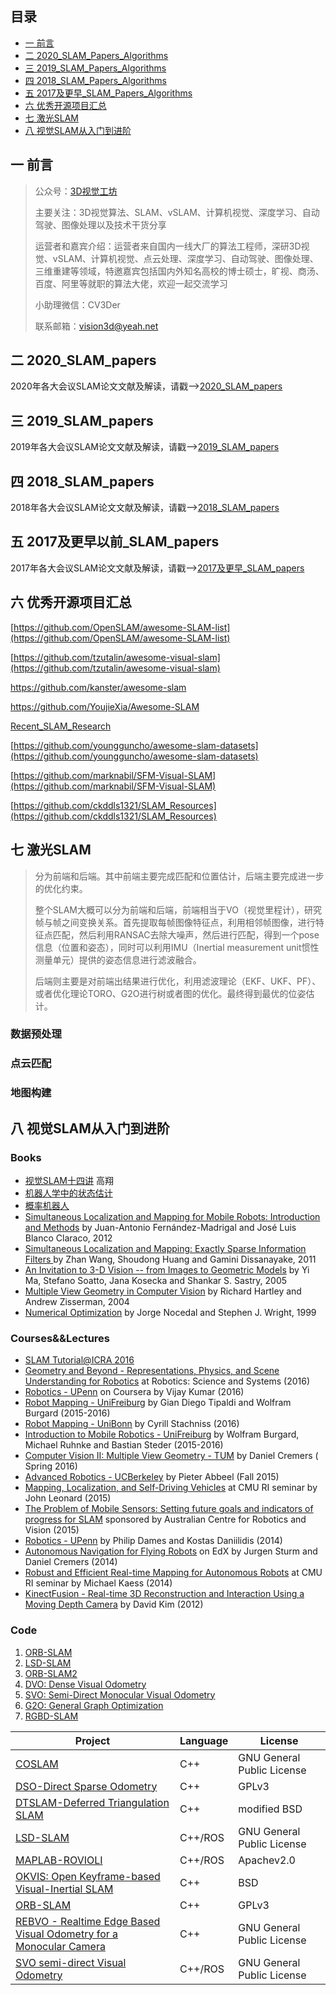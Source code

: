 ## 目录
<!-- MarkdownTOC depth=4 -->
- [一 前言](#前言)
- [二 2020_SLAM_Papers_Algorithms](#2020_SLAM)
- [三 2019_SLAM_Papers_Algorithms](#2019_SLAM)
- [四 2018_SLAM_Papers_Algorithms](#2018_SLAM)
- [五 2017及更早_SLAM_Papers_Algorithms](#2017及更早_SLAM)
- [六 优秀开源项目汇总](#优秀开源项目汇总)
- [七 激光SLAM](#激光SLAM)
- [八 视觉SLAM从入门到进阶](#视觉SLAM从入门到进阶)

## 一 前言

> 公众号：[3D视觉工坊](https://mp.weixin.qq.com/s?__biz=MzU1MjY4MTA1MQ==&mid=2247484684&idx=1&sn=e812540aee03a4fc54e44d5555ccb843&chksm=fbff2e38cc88a72e180f0f6b0f7b906dd616e7d71fffb9205d529f1238e8ef0f0c5554c27dd7&token=691734513&lang=zh_CN#rd)
>
> 主要关注：3D视觉算法、SLAM、vSLAM、计算机视觉、深度学习、自动驾驶、图像处理以及技术干货分享
>
> 运营者和嘉宾介绍：运营者来自国内一线大厂的算法工程师，深研3D视觉、vSLAM、计算机视觉、点云处理、深度学习、自动驾驶、图像处理、三维重建等领域，特邀嘉宾包括国内外知名高校的博士硕士，旷视、商汤、百度、阿里等就职的算法大佬，欢迎一起交流学习
>
> 小助理微信：CV3Der
>
> 联系邮箱：vision3d@yeah.net

<a name="2020_SLAM"></a>

## 二 2020_SLAM_papers

2020年各大会议SLAM论文文献及解读，请戳——>[2020_SLAM_papers](2020_SLAM_papers.md)



<a name="2019_SLAM"></a>

## 三 2019_SLAM_papers

2019年各大会议SLAM论文文献及解读，请戳——>[2019_SLAM_papers](2019_SLAM_papers.md)



<a name="2018_SLAM"></a>

## 四 2018_SLAM_papers

2018年各大会议SLAM论文文献及解读，请戳——>[2018_SLAM_papers](2018_SLAM_papers.md)



<a name="2017及更早_SLAM"></a>

## 五 2017及更早以前_SLAM_papers

2017年各大会议SLAM论文文献及解读，请戳——>[2017及更早_SLAM_papers](2017及更早_SLAM_Papers_Algorithms.md)



<a name="优秀开源项目汇总"></a>

## 六 优秀开源项目汇总

[https://github.com/OpenSLAM/awesome-SLAM-list](https://github.com/OpenSLAM/awesome-SLAM-list)

[https://github.com/tzutalin/awesome-visual-slam](https://github.com/tzutalin/awesome-visual-slam)

https://github.com/kanster/awesome-slam

https://github.com/YoujieXia/Awesome-SLAM

[Recent_SLAM_Research](https://github.com/YiChenCityU/Recent_SLAM_Research)

[https://github.com/youngguncho/awesome-slam-datasets](https://github.com/youngguncho/awesome-slam-datasets)

[https://github.com/marknabil/SFM-Visual-SLAM](https://github.com/marknabil/SFM-Visual-SLAM)

[https://github.com/ckddls1321/SLAM_Resources](https://github.com/ckddls1321/SLAM_Resources)



<a name="激光SLAM"></a>

## 七 激光SLAM

> 分为前端和后端。其中前端主要完成匹配和位置估计，后端主要完成进一步的优化约束。
>
> 整个SLAM大概可以分为前端和后端，前端相当于VO（视觉里程计），研究帧与帧之间变换关系。首先提取每帧图像特征点，利用相邻帧图像，进行特征点匹配，然后利用RANSAC去除大噪声，然后进行匹配，得到一个pose信息（位置和姿态），同时可以利用IMU（Inertial measurement unit惯性测量单元）提供的姿态信息进行滤波融合。
>
> 后端则主要是对前端出结果进行优化，利用滤波理论（EKF、UKF、PF）、或者优化理论TORO、G2O进行树或者图的优化。最终得到最优的位姿估计。

### 数据预处理

### 点云匹配

### 地图构建



<a name="视觉SLAM从入门到进阶"></a>

## 八 视觉SLAM从入门到进阶

### Books

- [视觉SLAM十四讲]() 高翔
- [机器人学中的状态估计]()
- [概率机器人]()
- [Simultaneous Localization and Mapping for Mobile Robots: Introduction and Methods](http://www.igi-global.com/book/simultaneous-localization-mapping-mobile-robots/66380) by Juan-Antonio Fernández-Madrigal and José Luis Blanco Claraco, 2012
- [Simultaneous Localization and Mapping: Exactly Sparse Information Filters ](http://www.worldscientific.com/worldscibooks/10.1142/8145/)by Zhan Wang, Shoudong Huang and Gamini Dissanayake, 2011
- [An Invitation to 3-D Vision -- from Images to Geometric Models](http://vision.ucla.edu/MASKS/) by Yi Ma, Stefano Soatto, Jana Kosecka and Shankar S. Sastry, 2005
- [Multiple View Geometry in Computer Vision](http://www.robots.ox.ac.uk/~vgg/hzbook/) by Richard Hartley and Andrew Zisserman, 2004
- [Numerical Optimization](http://home.agh.edu.pl/~pba/pdfdoc/Numerical_Optimization.pdf) by Jorge Nocedal and Stephen J. Wright, 1999

### Courses&&Lectures

- [SLAM Tutorial@ICRA 2016](http://www.dis.uniroma1.it/~labrococo/tutorial_icra_2016/)
- [Geometry and Beyond - Representations, Physics, and Scene Understanding for Robotics](http://rss16-representations.mit.edu/) at Robotics: Science and Systems (2016)
- [Robotics - UPenn](https://www.coursera.org/specializations/robotics) on Coursera by Vijay Kumar (2016)
- [Robot Mapping - UniFreiburg](http://ais.informatik.uni-freiburg.de/teaching/ws15/mapping/) by Gian Diego Tipaldi and Wolfram Burgard (2015-2016)
- [Robot Mapping - UniBonn](http://www.ipb.uni-bonn.de/robot-mapping/) by Cyrill Stachniss (2016)
- [Introduction to Mobile Robotics - UniFreiburg](http://ais.informatik.uni-freiburg.de/teaching/ss16/robotics/) by Wolfram Burgard, Michael Ruhnke and Bastian Steder (2015-2016)
- [Computer Vision II: Multiple View Geometry - TUM](http://vision.in.tum.de/teaching/ss2016/mvg2016) by Daniel Cremers ( Spring 2016)
- [Advanced Robotics - UCBerkeley](http://www.cs.berkeley.edu/~pabbeel/) by Pieter Abbeel (Fall 2015)
- [Mapping, Localization, and Self-Driving Vehicles](https://www.youtube.com/watch?v=x5CZmlaMNCs) at CMU RI seminar by John Leonard (2015)
- [The Problem of Mobile Sensors: Setting future goals and indicators of progress for SLAM](http://ylatif.github.io/movingsensors/) sponsored by Australian Centre for Robotics and Vision (2015)
- [Robotics - UPenn](https://alliance.seas.upenn.edu/~meam620/wiki/index.php?n=Main.HomePage) by Philip Dames and Kostas Daniilidis (2014)
- [Autonomous Navigation for Flying Robots](http://vision.in.tum.de/teaching/ss2014/autonavx) on EdX by Jurgen Sturm and Daniel Cremers (2014)
- [Robust and Efficient Real-time Mapping for Autonomous Robots](https://www.youtube.com/watch?v=_W3Ua1Yg2fk) at CMU RI seminar by Michael Kaess (2014)
- [KinectFusion - Real-time 3D Reconstruction and Interaction Using a Moving Depth Camera](https://www.youtube.com/watch?v=bRgEdqDiOuQ) by David Kim (2012)

### Code

1. [ORB-SLAM](https://github.com/raulmur/ORB_SLAM)
2. [LSD-SLAM](https://github.com/tum-vision/lsd_slam)
3. [ORB-SLAM2](https://github.com/raulmur/ORB_SLAM2)
4. [DVO: Dense Visual Odometry](https://github.com/tum-vision/dvo_slam)
5. [SVO: Semi-Direct Monocular Visual Odometry](https://github.com/uzh-rpg/rpg_svo)
6. [G2O: General Graph Optimization](https://github.com/RainerKuemmerle/g2o)
7. [RGBD-SLAM](https://github.com/felixendres/rgbdslam_v2)

| Project                                                      | Language | License                    |
| ------------------------------------------------------------ | -------- | -------------------------- |
| [COSLAM](http://drone.sjtu.edu.cn/dpzou/project/coslam.php)  | C++      | GNU General Public License |
| [DSO-Direct Sparse Odometry](https://github.com/JakobEngel/dso) | C++      | GPLv3                      |
| [DTSLAM-Deferred Triangulation SLAM](https://github.com/plumonito/dtslam) | C++      | modified BSD               |
| [LSD-SLAM](https://github.com/tum-vision/lsd_slam/)          | C++/ROS  | GNU General Public License |
| [MAPLAB-ROVIOLI](https://github.com/ethz-asl/maplab)         | C++/ROS  | Apachev2.0                 |
| [OKVIS: Open Keyframe-based Visual-Inertial SLAM](https://github.com/ethz-asl/okvis) | C++      | BSD                        |
| [ORB-SLAM](https://github.com/raulmur/ORB_SLAM2)             | C++      | GPLv3                      |
| [REBVO - Realtime Edge Based Visual Odometry for a Monocular Camera](https://github.com/JuanTarrio/rebvo) | C++      | GNU General Public License |
| [SVO semi-direct Visual Odometry](https://github.com/uzh-rpg/rpg_svo) | C++/ROS  | GNU General Public License |
